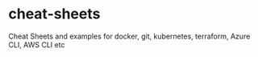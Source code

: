 # cheat-sheets
Cheat Sheets and examples for docker, git, kubernetes, terraform, Azure CLI, AWS CLI etc
